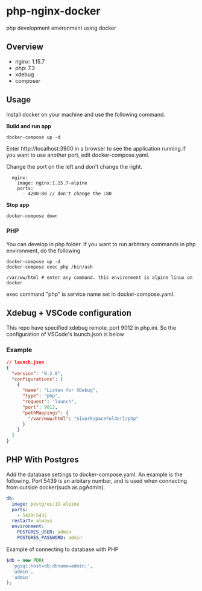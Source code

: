 # php-nginx-docker

php development environment using docker

## Overview

- nginx: 1.15.7
- php: 7.3
- xdebug
- composer

## Usage

Install docker on your machine and use the following command.

**Build and run app**

```
docker-compose up -d
```

Enter http://localhost:3900 in a browser to see the application running.If you want to use another port, edit docker-compose.yaml.

Change the port on the left and don't change the right.

```
  nginx:
    image: nginx:1.15.7-alpine
    ports:
      - 4200:80 // don't change the :80
```

**Stop app**

```
docker-compose down
```

### PHP

You can develop in php folder. If you want to run arbitrary commands in php environment, do the following

```
docker-compose up -d
docker-compose exec php /bin/ash

/var/ww/html # enter any command. this environment is alpine linux on docker
```

exec command "php" is service name set in docker-compose.yaml.

## Xdebug + VSCode configuration

This repo have specified xdebug remote_port 9012 in php.ini. So the configuration of VSCode's launch.json is below

### Example

```json
// launch.json
{
  "version": "0.2.0",
  "configurations": [
    {
      "name": "Listen for XDebug",
      "type": "php",
      "request": "launch",
      "port": 9012,
      "pathMappings": {
        "/var/www/html": "${workspaceFolder}/php"
      }
    }
  ]
}
```

## PHP With Postgres

Add the database settings to docker-compose.yaml. An example is the following. Port 5439 is an arbitary number, and is used when connecting from outside docker(such as pgAdmin).

```yaml
db:
  image: postgres:11-alpine
  ports:
    - 5439:5432
  restart: always
  environment:
    POSTGRES_USER: admin
    POSTGRES_PASSWORD: admin
```

Example of connecting to database with PHP

```php
$db = new PDO(
  'pgsql:host=db;dbname=admin;',
  'admin',
  'admin'
);
```
